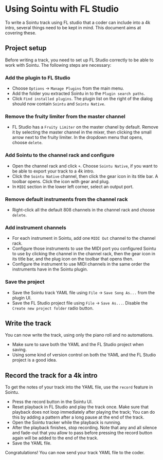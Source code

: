 # Using Sointu with FL Studio

To write a Sointu track using FL studio that a coder can include into a 4k intro, several things need to be kept in mind. This document aims at covering these.

## Project setup

Before writing a track, you need to set up FL Studio correctly to be able to work with Sointu. The following steps are necessary:

### Add the plugin to FL Studio

* Choose `Options` -> `Manage Plugins` from the main menu.
* Add the folder you extracted Sointu in to the `Plugin search paths`.
* Click `Find installed plugins`. The plugin list on the right of the dialog should now contain `Sointu` and `Sointu Native`.

### Remove the fruity limiter from the master channel 

* FL Studio has a `Fruity Limiter` on the master chanel by default. Remove it by selecting the master channel in the mixer, then clicking the small arrow next to the fruity limiter. In the dropdown menu that opens, choose `delete`.

### Add Sointu to the channel rack and configure

* Open the channel rack and click `+`. Choose `Sointu Native`, if you want to be able to export your track to a 4k intro.
* Click the `Sointu Native` channel, then click the gear icon in its title bar. A toolbar opens. Click the icon with gear and plug.
* In `MIDI` section in the lower left corner, select an output port.

### Remove default instruments from the channel rack

* Right-click all the default 808 channels in the channel rack and choose `delete`.

### Add instrument channels

* For each instrument in Sointu, add one `MIDI Out` channel to the channel rack.
* Configure those instruments to use the MIDI port you configured Sointu to use by clicking the channel in the channel rack, then the gear icon in its title bar, and the plug icon on the toolbar that opens then.
* Configure the instrument to use MIDI channels in the same order the instruments have in the Sointu plugin.

### Save the project

* Save the Sointu track YAML file using `File` -> `Save Song As...` from the plugin UI.
* Save the FL Studio project file using `File` -> `Save As...`. Disable the `Create new project folder` radio button.

## Write the track

You can now write the track, using only the piano roll and no automations.

* Make sure to save both the YAML and the FL Studio project when saving.
* Using some kind of version control on both the YAML and the FL Studio project is a good idea.

## Record the track for a 4k intro

To get the notes of your track into the YAML file, use the `record` feature in Sointu.

* Press the record button in the Sointu UI.
* Reset playback in FL Studio and play the track once. Make sure that playback does not loop immediately after playing the track; You can do this by adding a pattern after a long pause at the end of the track.
* Open the Sointu tracker while the playback is running.
* After the playback finishes, stop recording. Note that any and all silence and fade-out that you allow to pass before pressing the record button again will be added to the end of the track.
* Save the YAML file.

Congratulations! You can now send your track YAML file to the coder.
